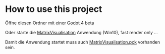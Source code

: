 # How to use this project

Öffne diesen Ordner mit einer [Godot 4](https://godotengine.org/article/dev-snapshot-godot-4-0-beta-10#downloads) beta

Oder starte die [MatrixVisualisation](MatrixVisualisation.console.exe) Anwendung (Win10), fast render only ...

Damit die Anwendung startet muss auch [MatrixVisualisation.pck](MatrixVisualisation.pck) vorhanden sein.